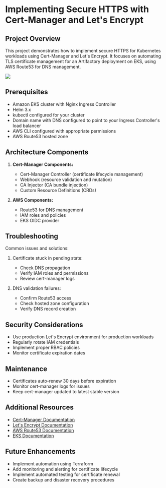 # Implementing Secure HTTPS with Cert-Manager and Let's Encrypt

## Project Overview

This project demonstrates how to implement secure HTTPS for Kubernetes workloads using Cert-Manager and Let's Encrypt. It focuses on automating TLS certificate management for an Artifactory deployment on EKS, using AWS Route53 for DNS management.

![](image/1_NgaJKYQzcIhFcC40WPvrig.webp)

## Prerequisites

- Amazon EKS cluster with Nginx Ingress Controller
- Helm 3.x
- kubectl configured for your cluster
- Domain name with DNS configured to point to your Ingress Controller's load balancer
- AWS CLI configured with appropriate permissions
- AWS Route53 hosted zone

## Architecture Components

1. **Cert-Manager Components:**

   - Cert-Manager Controller (certificate lifecycle management)
   - Webhook (resource validation and mutation)
   - CA Injector (CA bundle injection)
   - Custom Resource Definitions (CRDs)

2. **AWS Components:**
   - Route53 for DNS management
   - IAM roles and policies
   - EKS OIDC provider

## Troubleshooting

Common issues and solutions:

1. Certificate stuck in pending state:

   - Check DNS propagation
   - Verify IAM roles and permissions
   - Review cert-manager logs

2. DNS validation failures:
   - Confirm Route53 access
   - Check hosted zone configuration
   - Verify DNS record creation

## Security Considerations

- Use production Let's Encrypt environment for production workloads
- Regularly rotate IAM credentials
- Implement proper RBAC policies
- Monitor certificate expiration dates

## Maintenance

- Certificates auto-renew 30 days before expiration
- Monitor cert-manager logs for issues
- Keep cert-manager updated to latest stable version

## Additional Resources

- [Cert-Manager Documentation](https://cert-manager.io/docs/)
- [Let's Encrypt Documentation](https://letsencrypt.org/docs/)
- [AWS Route53 Documentation](https://docs.aws.amazon.com/Route53/latest/DeveloperGuide/Welcome.html)
- [EKS Documentation](https://docs.aws.amazon.com/eks/latest/userguide/what-is-eks.html)

## Future Enhancements

- Implement automation using Terraform
- Add monitoring and alerting for certificate lifecycle
- Implement automated testing for certificate renewal
- Create backup and disaster recovery procedures
